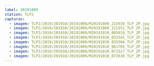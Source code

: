 ```yaml
---
label: 20191009
station: TLP2
capturas:
  - imagem: TLP2/2019/201910/20191009/M20191009_215930_TLP_2P.jpg
  - imagem: TLP2/2019/201910/20191009/M20191009_221551_TLP_2P.jpg
  - imagem: TLP2/2019/201910/20191009/M20191010_005019_TLP_2P.jpg
  - imagem: TLP2/2019/201910/20191009/M20191010_032541_TLP_2P.jpg
  - imagem: TLP2/2019/201910/20191009/M20191010_035504_TLP_2P.jpg
  - imagem: TLP2/2019/201910/20191009/M20191010_061705_TLP_2P.jpg
  - imagem: TLP2/2019/201910/20191009/M20191010_071527_TLP_2P.jpg
  - imagem: TLP2/2019/201910/20191009/M20191010_072630_TLP_2P.jpg
---
```

